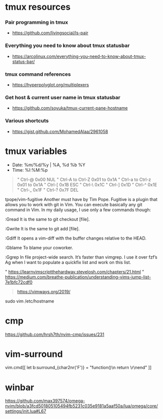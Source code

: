 # tmux resources

### Pair programming in tmux
- https://github.com/livingsocial/ls-pair
### Everything you need to know about tmux statusbar
- https://arcolinux.com/everything-you-need-to-know-about-tmux-status-bar/
### tmux command references
- https://hyperpolyglot.org/multiplexers
### Get host & current user name in tmux statusbar
- https://github.com/soyuka/tmux-current-pane-hostname
### Various shortcuts
- https://gist.github.com/MohamedAlaa/2961058

# tmux variables
- Date: %m/%d/%y | %A, %d %b %Y
- Time: %I:%M:%p

> " Ctrl-@                 0x00            NUL
> " Ctrl-A to Ctrl-Z       0x01 to 0x1A
> " Ctrl-a to Ctrl-z       0x01 to 0x1A
> " Ctrl-[                 0x1B            ESC
> " Ctrl-\                 0x1C
> " Ctrl-]                 0x1D
> " Ctrl-^                 0x1E
> " Ctrl-_                 0x1F
> " Ctrl-?                 0x7F            DEL

tpope/vim-fugitive
Another must have by Tim Pope. Fugitive is a plugin that allows you to work with
git in Vim. You can execute basically any git command in Vim. In my daily usage,
I use only a few commands though:

:Gread
It is the same to git checkout [file].

:Gwrite
It is the same to git add [file].

:Gdiff
It opens a vim-diff with the buffer changes relative to the HEAD.

:Gblame
To blame your coworker.

:Ggrep
In file project-wide search. It’s faster than vimgrep. I use it over fzf’s Ag
when I want to populate a quickfix list and work on this list.


" https://learnvimscriptthehardway.stevelosh.com/chapters/21.html
" https://medium.com/breathe-publication/understanding-vims-jump-list-7e1bfc72cdf0
> https://vimways.org/2019/

sudo vim /etc/hostname

# cmp
https://github.com/hrsh7th/nvim-cmp/issues/231

# vim-surround
vim.cmd[[ let b:surround_{char2nr('F')} = "function()\n return \r\nend" ]]

# winbar
https://github.com/max397574/omega-nvim/blob/a3fcd501805105494fb5231c035e9181a5aaf50a/lua/omega/core/settings/init.lua#L67
